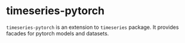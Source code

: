 # timeseries-pytorch
`timeseries-pytorch` is an extension to `timeseries` package. It provides facades for pytorch models and datasets.
